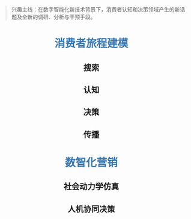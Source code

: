 

> 兴趣主线：在数字智能化新技术背景下，消费者认知和决策领域产生的新话题及全新的调研、分析与干预手段。
>

# <center><font color="#3879B1">消费者旅程建模</font></center>

## <center>搜索</center>



## <center>认知</center>



## <center>决策</center>



## <center>传播</center>



# <center><font color="#3879B1">数智化营销</font></center>

## <center>社会动力学仿真</center>



## <center>人机协同决策</center>


